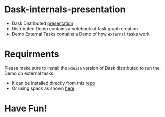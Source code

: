 
# Dask-internals-presentation

- Dask Distributed [presentation](https://docs.google.com/presentation/d/1_x2t3lUjXtcunlEyBzV8LkdSLhNFckrCEBjPGwKb1QQ/edit?usp=sharing)
- Distributed Demo contains a notebook of task graph creation
- Demo External Tasks contains a Demo of how `external` tasks work

# Requirments 
Please make sure to install the `@deisa` version of Dask distributed to run the Demo on external tasks.
- It can be installed directly from this [repo](https://github.com/GueroudjiAmal/distributed)
- Or using spack as shown [here](https://github.com/pdidev/spack)


# Have Fun!
